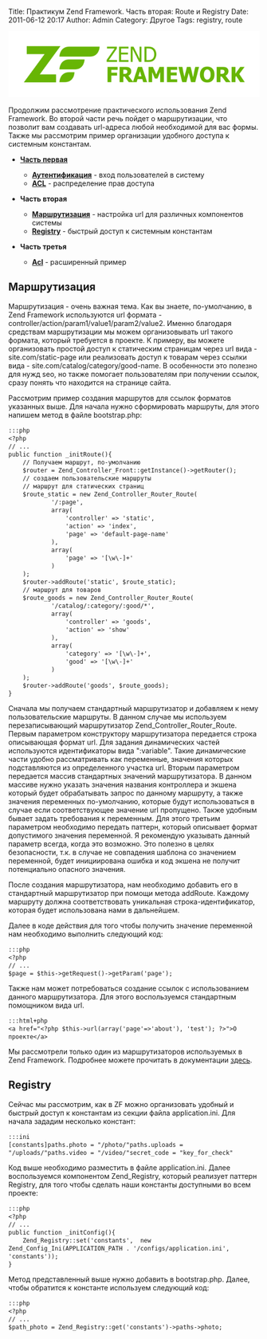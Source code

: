 Title: Практикум Zend Framework. Часть вторая: Route и Registry
Date: 2011-06-12 20:17
Author: Admin
Category: Другое
Tags: registry, route

![ZendFramework logo][]

Продолжим рассмотрение практического использования Zend Framework. Во
второй части речь пойдет о маршрутизации, что позволит вам создавать
url-адреса любой необходимой для вас формы. Также мы рассмотрим пример
организации удобного доступа к системным константам.

-   [**Часть первая**][]

    -   [**Аутентификация**][] - вход пользователей в систему
    -   [**ACL**][] - распределение прав доступа

-   **Часть вторая**

    -   [**Маршрутизация**][] - настройка url для различных компонентов
        системы
    -   [**Registry**][] - быстрый доступ к системным константам

-   **Часть третья**

    -   [**Acl**][] - расширенный пример

Маршрутизация
-------------

Маршрутизация - очень важная тема. Как вы знаете, по-умолчанию, в Zend
Framework используются url формата -
controller/action/param1/value1/param2/value2. Именно благодаря
средствам маршрутизации мы можем организовывать url такого формата,
который требуется в проекте. К примеру, вы можете организовать простой
доступ к статическим страницам через url вида - site.com/static-page или
реализовать доступ к товарам через ссылки вида -
site.com/catalog/category/good-name. В особенности это полезно для нужд
seo, но также помогает пользователям при получении ссылок, сразу понять
что находится на странице сайта.

Рассмотрим пример создания маршрутов для ссылок форматов указанных выше.
Для начала нужно сформировать маршруты, для этого напишем метод в файле
bootstrap.php:

    :::php
    <?php
    // ...
    public function _initRoute(){
        // Получаем маршрут, по-умолчанию
        $router = Zend_Controller_Front::getInstance()->getRouter();
        // создаем пользовательские маршруты
        // маршрут для статических страниц
        $route_static = new Zend_Controller_Router_Route(
                '/:page',
                array(
                    'controller' => 'static',
                    'action' => 'index',
                    'page' => 'default-page-name'
                ), 
                array(
                    'page' => '[\w\-]+'
                )
        );
        $router->addRoute('static', $route_static);
        // маршрут для товаров
        $route_goods = new Zend_Controller_Router_Route(
                '/catalog/:category/:good/*',
                array(
                    'controller' => 'goods',
                    'action' => 'show'
                ), 
                array(
                    'category' => '[\w\-]+',
                    'good' => '[\w\-]+'
                )
        );
        $router->addRoute('goods', $route_goods);
    }

Сначала мы получаем стандартный маршрутизатор и добавляем к нему
пользовательские маршруты. В данном случае мы используем
перезаписывающий маршрутизатор Zend\_Controller\_Router\_Route. Первым
параметром конструктору маршрутизатора передается строка описывающая
формат url. Для задания динамических частей используются идентификаторы
вида ":variable". Такие динамические части удобно рассматривать как
переменные, значения которых подставляются из определенного участка url.
Вторым параметром передается массив стандартных значений маршрутизатора.
В данном массиве нужно указать значения названия контроллера и экшена
который будет обрабатывать запрос по данному маршруту, а также значения
переменных по-умолчанию, которые будут использоваться в случае если
соответствующее значение url пропущено. Также удобным бывает задать
требования к переменным. Для этого третьим параметром необходимо
передать паттерн, который описывает формат допустимого значения
переменной. Я рекомендую указывать данный параметр всегда, когда это
возможно. Это полезно в целях безопасности, т.к. в случае не совпадения
шаблона со значением переменной, будет инициирована ошибка и код экшена
не получит потенциально опасного значения.

После создания маршрутизатора, нам необходимо добавить его в стандартный
маршрутизатор при помощи метода addRoute. Каждому маршруту должна
соответствовать уникальная строка-идентификатор, которая будет
использована нами в дальнейшем.

Далее в коде действия для того чтобы получить значение переменной нам
необходимо выполнить следующий код:

    :::php
    <?php
    // ...
    $page = $this->getRequest()->getParam('page');

Также нам может потребоваться создание ссылок с использованием данного
маршрутизатора. Для этого воспользуемся стандартным помощником вида url.

    :::html+php
    <a href="<?php $this->url(array('page'=>'about'), 'test'); ?>">О проекте</a>

Мы рассмотрели только один из маршрутизаторов используемых в Zend
Framework. Подробнее можете прочитать в документации [здесь][].

Registry
--------

Сейчас мы рассмотрим, как в ZF можно организовать удобный и быстрый
доступ к константам из секции файла application.ini. Для начала зададим
несколько констант:

    :::ini
    [constants]paths.photo = "/photo/"paths.uploads = "/uploads/"paths.video = "/video/"secret_code = "key_for_check"

Код выше необходимо разместить в файле application.ini. Далее
воспользуемся компонентом Zend\_Registry, который реализует паттерн
Registry, для того чтобы сделать наши константы доступными во всем
проекте:

    :::php
    <?php
    // ...
    public function _initConfig(){
        Zend_Registry::set('constants',  new Zend_Config_Ini(APPLICATION_PATH . '/configs/application.ini', 'constants'));
    }

Метод представленный выше нужно добавить в bootstrap.php. Далее, чтобы
обратится к константе используем следующий код:

    :::php
    <?php
    // ...
    $path_photo = Zend_Registry::get('constants')->paths->photo;

  [ZendFramework logo]: /media/2011/06/ZendFramework-logo-640x169.png
    "ZendFramework logo"
  [**Часть первая**]: /PHP/praktikum-zend-framework-chast-pervaia-autentifikatsiia-i-acl/
  [**Аутентификация**]: /PHP/praktikum-zend-framework-chast-pervaia-autentifikatsiia-i-acl/#auth
  [**ACL**]: /PHP/praktikum-zend-framework-chast-pervaia-autentifikatsiia-i-acl/#acl
  [**Маршрутизация**]: #route
  [**Registry**]: #registry
  [**Acl**]: /PHP/praktikum-zend-framework-chast-tretiazend_acl/
  [здесь]: http://framework.zend.com/manual/ru/zend.controller.router.html
